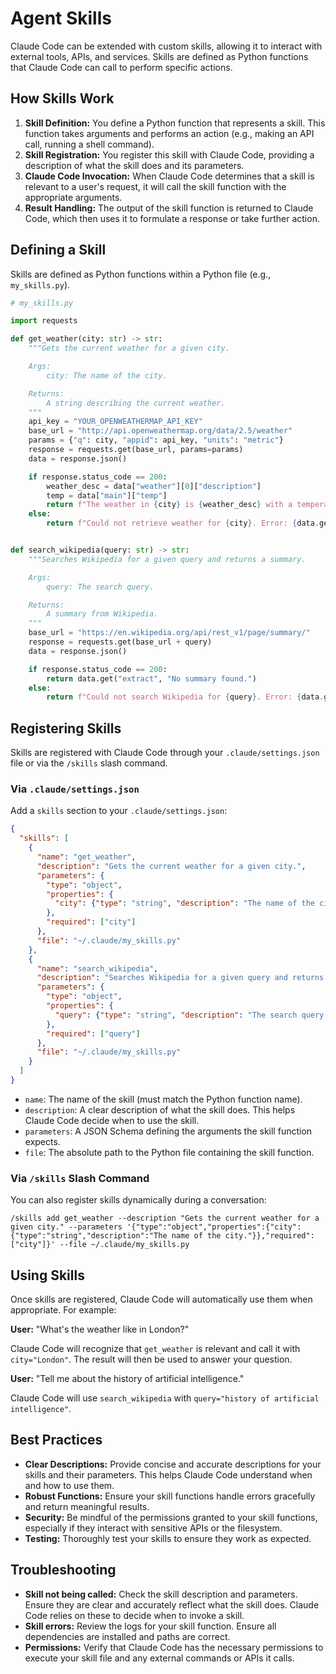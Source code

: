 # Agent Skills

Claude Code can be extended with custom skills, allowing it to interact with external tools, APIs, and services. Skills are defined as Python functions that Claude Code can call to perform specific actions.

## How Skills Work

1.  **Skill Definition:** You define a Python function that represents a skill. This function takes arguments and performs an action (e.g., making an API call, running a shell command).
2.  **Skill Registration:** You register this skill with Claude Code, providing a description of what the skill does and its parameters.
3.  **Claude Code Invocation:** When Claude Code determines that a skill is relevant to a user's request, it will call the skill function with the appropriate arguments.
4.  **Result Handling:** The output of the skill function is returned to Claude Code, which then uses it to formulate a response or take further action.

## Defining a Skill

Skills are defined as Python functions within a Python file (e.g., `my_skills.py`).

```python
# my_skills.py

import requests

def get_weather(city: str) -> str:
    """Gets the current weather for a given city.

    Args:
        city: The name of the city.

    Returns:
        A string describing the current weather.
    """
    api_key = "YOUR_OPENWEATHERMAP_API_KEY"
    base_url = "http://api.openweathermap.org/data/2.5/weather"
    params = {"q": city, "appid": api_key, "units": "metric"}
    response = requests.get(base_url, params=params)
    data = response.json()

    if response.status_code == 200:
        weather_desc = data["weather"][0]["description"]
        temp = data["main"]["temp"]
        return f"The weather in {city} is {weather_desc} with a temperature of {temp}°C."
    else:
        return f"Could not retrieve weather for {city}. Error: {data.get("message", "Unknown error")}"


def search_wikipedia(query: str) -> str:
    """Searches Wikipedia for a given query and returns a summary.

    Args:
        query: The search query.

    Returns:
        A summary from Wikipedia.
    """
    base_url = "https://en.wikipedia.org/api/rest_v1/page/summary/"
    response = requests.get(base_url + query)
    data = response.json()

    if response.status_code == 200:
        return data.get("extract", "No summary found.")
    else:
        return f"Could not search Wikipedia for {query}. Error: {data.get("title", "Unknown error")}"
```

## Registering Skills

Skills are registered with Claude Code through your `.claude/settings.json` file or via the `/skills` slash command.

### Via `.claude/settings.json`

Add a `skills` section to your `.claude/settings.json`:

```json
{
  "skills": [
    {
      "name": "get_weather",
      "description": "Gets the current weather for a given city.",
      "parameters": {
        "type": "object",
        "properties": {
          "city": {"type": "string", "description": "The name of the city."}
        },
        "required": ["city"]
      },
      "file": "~/.claude/my_skills.py"
    },
    {
      "name": "search_wikipedia",
      "description": "Searches Wikipedia for a given query and returns a summary.",
      "parameters": {
        "type": "object",
        "properties": {
          "query": {"type": "string", "description": "The search query."}
        },
        "required": ["query"]
      },
      "file": "~/.claude/my_skills.py"
    }
  ]
}
```

*   `name`: The name of the skill (must match the Python function name).
*   `description`: A clear description of what the skill does. This helps Claude Code decide when to use the skill.
*   `parameters`: A JSON Schema defining the arguments the skill function expects.
*   `file`: The absolute path to the Python file containing the skill function.

### Via `/skills` Slash Command

You can also register skills dynamically during a conversation:

```
/skills add get_weather --description "Gets the current weather for a given city." --parameters '{"type":"object","properties":{"city":{"type":"string","description":"The name of the city."}},"required":["city"]}' --file ~/.claude/my_skills.py
```

## Using Skills

Once skills are registered, Claude Code will automatically use them when appropriate. For example:

**User:** "What's the weather like in London?"

Claude Code will recognize that `get_weather` is relevant and call it with `city="London"`. The result will then be used to answer your question.

**User:** "Tell me about the history of artificial intelligence."

Claude Code will use `search_wikipedia` with `query="history of artificial intelligence"`.

## Best Practices

*   **Clear Descriptions:** Provide concise and accurate descriptions for your skills and their parameters. This helps Claude Code understand when and how to use them.
*   **Robust Functions:** Ensure your skill functions handle errors gracefully and return meaningful results.
*   **Security:** Be mindful of the permissions granted to your skill functions, especially if they interact with sensitive APIs or the filesystem.
*   **Testing:** Thoroughly test your skills to ensure they work as expected.

## Troubleshooting

*   **Skill not being called:** Check the skill description and parameters. Ensure they are clear and accurately reflect what the skill does. Claude Code relies on these to decide when to invoke a skill.
*   **Skill errors:** Review the logs for your skill function. Ensure all dependencies are installed and paths are correct.
*   **Permissions:** Verify that Claude Code has the necessary permissions to execute your skill file and any external commands or APIs it calls.
